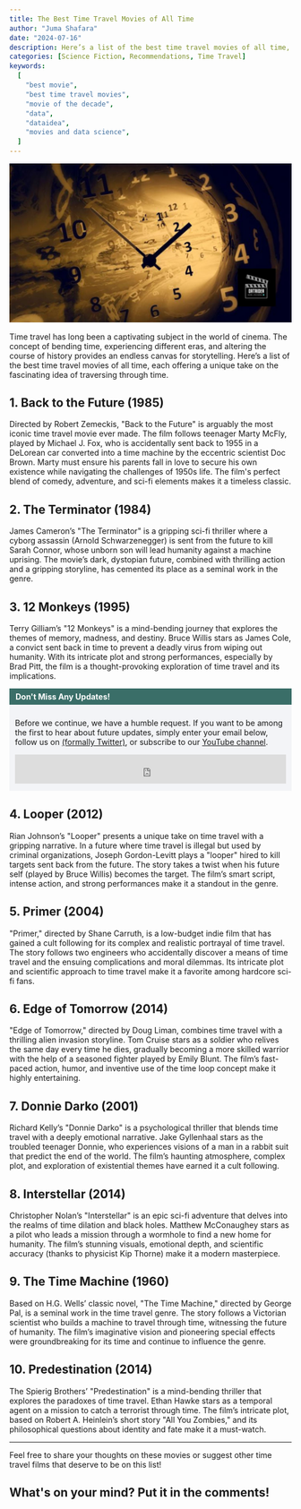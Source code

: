 ```yaml
---
title: The Best Time Travel Movies of All Time
author: "Juma Shafara"
date: "2024-07-16"
description: Here’s a list of the best time travel movies of all time, each offering a unique take on the fascinating idea of traversing through time.
categories: [Science Fiction, Recommendations, Time Travel]
keywords:
  [
    "best movie",
    "best time travel movies",
    "movie of the decade",
    "data",
    "dataidea",
    "movies and data science",
  ]
---
```

 ![Photo By DATAIDEA](thumbnail.jpg)

Time travel has long been a captivating subject in the world of cinema. The concept of bending time, experiencing different eras, and altering the course of history provides an endless canvas for storytelling. Here’s a list of the best time travel movies of all time, each offering a unique take on the fascinating idea of traversing through time.

## 1. **Back to the Future (1985)**
Directed by Robert Zemeckis, "Back to the Future" is arguably the most iconic time travel movie ever made. The film follows teenager Marty McFly, played by Michael J. Fox, who is accidentally sent back to 1955 in a DeLorean car converted into a time machine by the eccentric scientist Doc Brown. Marty must ensure his parents fall in love to secure his own existence while navigating the challenges of 1950s life. The film's perfect blend of comedy, adventure, and sci-fi elements makes it a timeless classic.

## 2. **The Terminator (1984)**
James Cameron’s "The Terminator" is a gripping sci-fi thriller where a cyborg assassin (Arnold Schwarzenegger) is sent from the future to kill Sarah Connor, whose unborn son will lead humanity against a machine uprising. The movie’s dark, dystopian future, combined with thrilling action and a gripping storyline, has cemented its place as a seminal work in the genre.

## 3. **12 Monkeys (1995)**
Terry Gilliam’s "12 Monkeys" is a mind-bending journey that explores the themes of memory, madness, and destiny. Bruce Willis stars as James Cole, a convict sent back in time to prevent a deadly virus from wiping out humanity. With its intricate plot and strong performances, especially by Brad Pitt, the film is a thought-provoking exploration of time travel and its implications.

<!-- Newsletter -->
<div style="background-color: #3a6e68; border:1px solid #3a6e68; color: #fff; font-weight: 700; padding-left: 10px; padding-top: 5px; padding-bottom: 5px"><strong>Don't Miss Any Updates!</strong></div>
<div style="background-color: #f3f4f7; padding-left: 10px; padding-top: 10px; padding-bottom: 10px; padding-right: 10px">

<p class=pb-1>
Before we continue, we have a humble request. If you want to be among the first to hear about future updates, simply enter your email below, follow us on <a href="https://x.com/dataideaorg"><i class="bi bi-twitter-x"></i>
 (formally Twitter)</a>, or subscribe to our <a href="https://www.youtube.com/@dataideaorg"><i class="bi bi-youtube"></i> YouTube channel</a>.
</p>

<iframe src="https://embeds.beehiiv.com/5fc7c425-9c7e-4e08-a514-ad6c22beee74?slim=true" data-test-id="beehiiv-embed" height="52" frameborder="0" scrolling="no" style="margin: 0; border-radius: 0px !important; background-color: transparent; width: 100%;" ></iframe>
</div>


## 4. **Looper (2012)**
Rian Johnson’s "Looper" presents a unique take on time travel with a gripping narrative. In a future where time travel is illegal but used by criminal organizations, Joseph Gordon-Levitt plays a "looper" hired to kill targets sent back from the future. The story takes a twist when his future self (played by Bruce Willis) becomes the target. The film’s smart script, intense action, and strong performances make it a standout in the genre.

## 5. **Primer (2004)**
"Primer," directed by Shane Carruth, is a low-budget indie film that has gained a cult following for its complex and realistic portrayal of time travel. The story follows two engineers who accidentally discover a means of time travel and the ensuing complications and moral dilemmas. Its intricate plot and scientific approach to time travel make it a favorite among hardcore sci-fi fans.

## 6. **Edge of Tomorrow (2014)**
"Edge of Tomorrow," directed by Doug Liman, combines time travel with a thrilling alien invasion storyline. Tom Cruise stars as a soldier who relives the same day every time he dies, gradually becoming a more skilled warrior with the help of a seasoned fighter played by Emily Blunt. The film’s fast-paced action, humor, and inventive use of the time loop concept make it highly entertaining.

## 7. **Donnie Darko (2001)**
Richard Kelly’s "Donnie Darko" is a psychological thriller that blends time travel with a deeply emotional narrative. Jake Gyllenhaal stars as the troubled teenager Donnie, who experiences visions of a man in a rabbit suit that predict the end of the world. The film’s haunting atmosphere, complex plot, and exploration of existential themes have earned it a cult following.

## 8. **Interstellar (2014)**
Christopher Nolan’s "Interstellar" is an epic sci-fi adventure that delves into the realms of time dilation and black holes. Matthew McConaughey stars as a pilot who leads a mission through a wormhole to find a new home for humanity. The film’s stunning visuals, emotional depth, and scientific accuracy (thanks to physicist Kip Thorne) make it a modern masterpiece.

## 9. **The Time Machine (1960)**
Based on H.G. Wells’ classic novel, "The Time Machine," directed by George Pal, is a seminal work in the time travel genre. The story follows a Victorian scientist who builds a machine to travel through time, witnessing the future of humanity. The film’s imaginative vision and pioneering special effects were groundbreaking for its time and continue to influence the genre.

## 10. **Predestination (2014)**
The Spierig Brothers’ "Predestination" is a mind-bending thriller that explores the paradoxes of time travel. Ethan Hawke stars as a temporal agent on a mission to catch a terrorist through time. The film’s intricate plot, based on Robert A. Heinlein’s short story "All You Zombies," and its philosophical questions about identity and fate make it a must-watch.

---

Feel free to share your thoughts on these movies or suggest other time travel films that deserve to be on this list!

<h2>What's on your mind? Put it in the comments!</h2>
<script src="https://utteranc.es/client.js"
        repo="dataideaorg/dataidea-movies"
        issue-term="pathname"
        theme="github-light"
        crossorigin="anonymous"
        async>
</script>

<!--Ad-->
<script async src="https://pagead2.googlesyndication.com/pagead/js/adsbygoogle.js?client=ca-pub-8076040302380238"
     crossorigin="anonymous"></script>
<!-- inline_horizontal -->
<ins class="adsbygoogle"
     style="display:block"
     data-ad-client="ca-pub-8076040302380238"
     data-ad-slot="9021194372"
     data-ad-format="auto"
     data-full-width-responsive="true"></ins>
<script>
     (adsbygoogle = window.adsbygoogle || []).push({});
</script>
